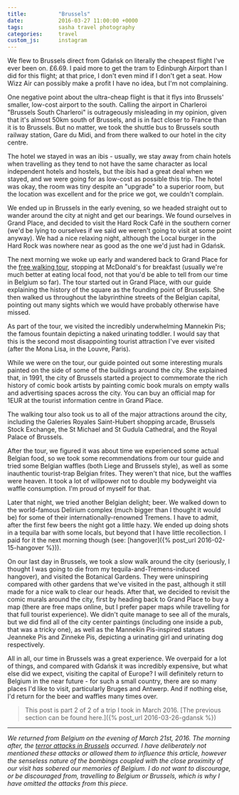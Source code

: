 ```yaml
---
title:          "Brussels"
date:           2016-03-27 11:00:00 +0000
tags:           sasha travel photography
categories:     travel
custom_js:      instagram
---
```


We flew to Brussels direct from Gdańsk on literally the cheapest flight I've ever been on. £6.69. I paid more to get the tram to Edinburgh Airport than I did for this flight; at that price, I don't even mind if I don't get a seat. How Wizz Air can possibly make a profit I have no idea, but I'm not complaining.

<!-- Read More -->

One negative point about the ultra-cheap flight is that it flys into Brussels' smaller, low-cost airport to the south. Calling the airport in Charleroi "Brussels South Charleroi" is outrageously misleading in my opinion, given that it's almost 50km south of Brussels, and is in fact closer to France than it is to Brussels. But no matter, we took the shuttle bus to Brussels south railway station, Gare du Midi, and from there walked to our hotel in the city centre.

The hotel we stayed in was an ibis - usually, we stay away from chain hotels when travelling as they tend to not have the same character as local independent hotels and hostels, but the ibis had a great deal when we stayed, and we were going for as low-cost as possible this trip. The hotel was okay, the room was tiny despite an "upgrade" to a superior room, but the location was excellent and for the price we got, we couldn't complain. 

We ended up in Brussels in the early evening, so we headed straight out to wander around the city at night and get our bearings. We found ourselves in Grand Place, and decided to visit the Hard Rock Café in the southern corner (we'd be lying to ourselves if we said we weren't going to visit at some point anyway). We had a nice relaxing night, although the Local burger in the Hard Rock was nowhere near as good as the one we'd just had in Gdańsk.

The next morning we woke up early and wandered back to Grand Place for the [free walking tour][sandemans-walking-tour], stopping at McDonald's for breakfast (usually we're much better at eating local food, not that you'd be able to tell from our time in Belgium so far). The tour started out in Grand Place, with our guide explaining the history of the square as the founding point of Brussels. She then walked us throughout the labyrinthine streets of the Belgian capital, pointing out many sights which we would have probably otherwise have missed.

As part of the tour, we visited the incredibly underwhelming Mannekin Pis; the famous fountain depicting a naked urinating toddler. I would say that this is the second most disappointing tourist attraction I've ever visited (after the Mona Lisa, in the Louvre, Paris).

<div class="instagram-container">
    <blockquote class="instagram-media" data-instgrm-captioned data-instgrm-version="6">
        <a href="https://www.instagram.com/p/BDI0FPKEF-A/" target="_blank"></a>
    </blockquote>
</div>

While we were on the tour, our guide pointed out some interesting murals painted on the side of some of the buildings around the city. She explained that, in 1991, the city of Brussels started a project to commemorate the rich history of comic book artists by painting comic book murals on empty walls and advertising spaces across the city. You can buy an official map for 1EUR at the tourist information centre in Grand Place.

The walking tour also took us to all of the major attractions around the city, including the Galeries Royales Saint-Hubert shopping arcade, Brussels Stock Exchange, the St Michael and St Gudula Cathedral, and the Royal Palace of Brussels.

<div class="instagram-container">
    <blockquote class="instagram-media" data-instgrm-captioned data-instgrm-version="6">
        <a href="https://www.instagram.com/p/BDI1OfYkFxJ/" target="_blank"></a>
    </blockquote>
</div>

After the tour, we figured it was about time we experienced some actual Belgian food, so we took some recommendations from our tour guide and tried some Belgian waffles (both Liege and Brussels style), as well as some inauthentic tourist-trap Belgian frites. They weren't that nice, but the waffles were heaven. It took a lot of willpower not to double my bodyweight via waffle consumption. I'm proud of myself for that.

Later that night, we tried another Belgian delight; beer. We walked down to the world-famous Delirium complex (much bigger than I thought it would be) for some of their internationally-renowned Tremens. I have to admit, after the first few beers the night got a little hazy. We ended up doing shots in a tequila bar with some locals, but beyond that I have little recollection. I paid for it the next morning though (see: [hangover]({% post_url 2016-02-15-hangover %})).

On our last day in Brussels, we took a slow walk around the city (seriously, I thought I was going to die from my tequila-and-Tremens-induced hangover), and visited the Botanical Gardens. They were uninspiring compared with other gardens that we've visited in the past, although it still made for a nice walk to clear our heads. After that, we decided to revisit the comic murals around the city, first by heading back to Grand Place to buy a map (there are free maps online, but I prefer paper maps while travelling for that full tourist experience). We didn't quite manage to see all of the murals, but we did find all of the city center paintings (including one inside a pub, that was a tricky one), as well as the Mannekin Pis-inspired statues Jeanneke Pis and Zinneke Pis, depicting a urinating girl and urinating dog respectively.

All in all, our time in Brussels was a great experience. We overpaid for a lot of things, and compared with Gdańsk it was incredibly expensive, but what else did we expect, visiting the capital of Europe? I will definitely return to Belgium in the near future - for such a small country, there are so many places I'd like to visit, particularly Bruges and Antwerp. And if nothing else, I'd return for the beer and waffles many times over.

> This post is part 2 of 2 of a trip I took in March 2016. [The previous section can be found here.]({% post_url 2016-03-26-gdansk %})

----

_We returned from Belgium on the evening of March 21st, 2016. The morning after, the [terror attacks in Brussels][wikipedia-brussels-attacks] occurred. I have deliberately not mentioned these attacks or allowed them to influence this article, however the senseless nature of the bombings coupled with the close proximity of our visit has sobered our memories of Belgium. I do not want to discourage, or be discouraged from, travelling to Belgium or Brussels, which is why I have omitted the attacks from this piece._ 

[sandemans-walking-tour]: http://www.newbrusselstours.com/
[wikipedia-brussels-attacks]: https://en.wikipedia.org/wiki/2016_Brussels_bombings